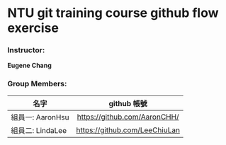 # NTU git training course github flow exercise

### Instructor:

**Eugene Chang**

### Group Members:

| **名字**           | **github 帳號**       |
| ------------------|:---------------------:|
| 組員一: AaronHsu   |https://github.com/AaronCHH/ |
| 組員二: LindaLee   |https://github.com/LeeChiuLan |
